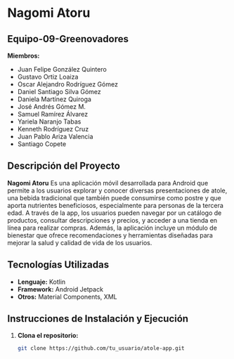 # Nagomi Atoru

## Equipo-09-Greenovadores
**Miembros:**
- Juan Felipe González Quintero
- Gustavo Ortiz Loaiza
- Oscar Alejandro Rodríguez Gómez
- Daniel Santiago Silva Gómez
- Daniela Martínez Quiroga
- José Andrés Gómez M.
- Samuel Ramírez Álvarez
- Yariela Naranjo Tabas
- Kenneth Rodríguez Cruz
- Juan Pablo Ariza Valencia
- Santiago Copete


## Descripción del Proyecto
**Nagomi Atoru** Es una aplicación móvil desarrollada para Android que permite a los usuarios explorar y conocer diversas presentaciones de atole, una bebida tradicional que también puede consumirse como postre y que aporta nutrientes beneficiosos, especialmente para personas de la tercera edad. A través de la app, los usuarios pueden navegar por un catálogo de productos, consultar descripciones y precios, y acceder a una tienda en línea para realizar compras. Además, la aplicación incluye un módulo de bienestar que ofrece recomendaciones y herramientas diseñadas para mejorar la salud y calidad de vida de los usuarios.

## Tecnologías Utilizadas
- **Lenguaje:** Kotlin
- **Framework:** Android Jetpack
- **Otros:** Material Components, XML

## Instrucciones de Instalación y Ejecución

1. **Clona el repositorio:**
   ```bash
   git clone https://github.com/tu_usuario/atole-app.git
